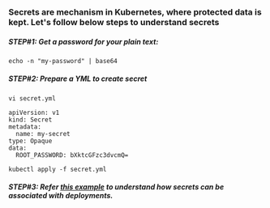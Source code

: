 ### Secrets are mechanism in Kubernetes, where protected data is kept. Let's follow below steps to understand secrets

##### STEP#1: Get a password for your plain text: 

```
echo -n "my-password" | base64
```
##### STEP#2:  Prepare a YML to create secret

```
vi secret.yml
```

    apiVersion: v1
    kind: Secret
    metadata:
      name: my-secret
    type: Opaque
    data:
      ROOT_PASSWORD: bXktcGFzc3dvcmQ=


```
kubectl apply -f secret.yml
```

##### STEP#3: Refer [this example](https://github.com/rahulvaish/ReferenceDocuments/blob/master/UnderstandingKubernetes/%5B16%5D%20Kubernetes-MySQL.MD) to understand how secrets can be associated with deployments.
